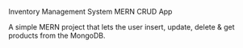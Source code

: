 Inventory Management System MERN CRUD App

A simple MERN project that lets the user insert, update, delete & get products from the MongoDB.
